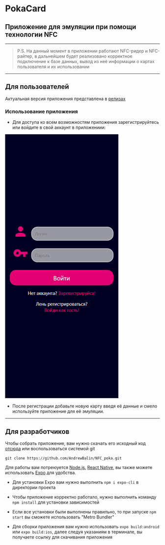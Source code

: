 # PokaCard

## Приложение для эмуляции при помощи технологии NFC

---
>P.S. На данный момент в приложении работают NFC-ридер и NFC-райтер, в дальнейшем будет реализовано корректное подключение к базе данных, вывод из неё информации о картах пользователя и их использовании
---

## Для пользователей

Актуальная версия приложения представлена в [релизах](https://github.com/AndrewBalin/NFC_poka/releases "Relises")

### Использование приложения


* Для доступа ко всем возможностям приложения зарегистрируйтесь или войдите в свой аккаунт в приложениии:

![Экран входа в приложение](./assets/LoginScreen.png "Экран входа в приложение")

* После регистрации добавьте новую карту введя её данные и смело используйте приложение для её эмуляции.

---

## Для разработчиков

Чтобы собрать приложение, вам нужно скачать его исходный код [отсюда](https://github.com/AndrewBalin/NFC_poka/releases "Relises") или воспользоваться системой git

    git clone https://github.com/AndrewBalin/NFC_poka.git

Для работы вам потреюуется [Node.js](https://nodejs.org/dist/v16.15.1/node-v16.15.1-x64.msi), [React Native](https://reactnative.dev), вы также можете использовать [Expo](https://expo.dev) для удобства.

* Для установки Expo вам нужно выполнить
    `npm i expo-cli` в директории проекта

* Чтобы приложение корректно работало, нужно выполнить команду `npm install` для установки зависимостей

* Если все установки были выполнены правильно, то при запуске `npm start` вы сможете использовать "Metro Bundler"


* Для сборки приложения вам нужно использовать `expo build:android` или  `expo build:ios`, далее следуя указаниям в терминале, вы получаете ссылку для скачивания приложения

